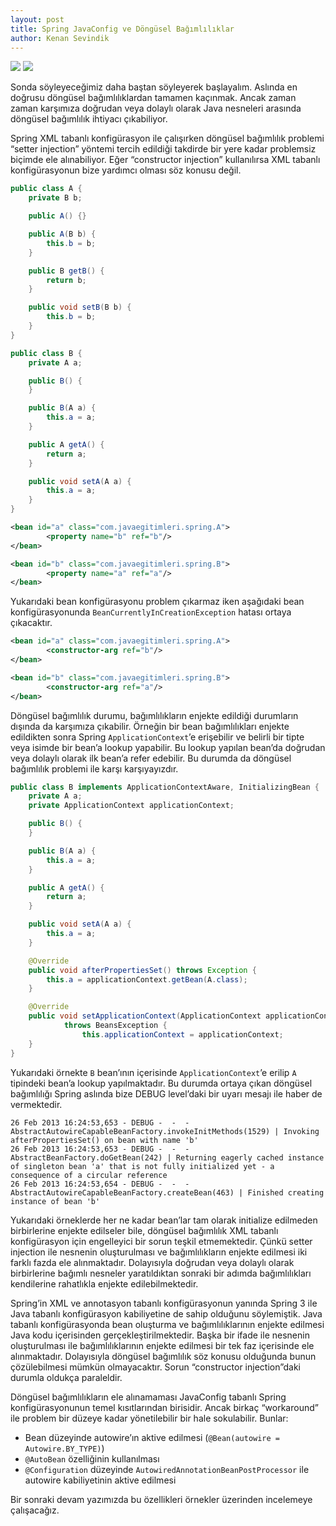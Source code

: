 ```yaml
---
layout: post
title: Spring JavaConfig ve Döngüsel Bağımlılıklar
author: Kenan Sevindik
---
```


![](http://kenansevindik.com/assets/images/spring_javaconfig_circularity_01.png)
![](http://kenansevindik.com/assets/images/spring_javaconfig_circularity_02.png)

Sonda söyleyeceğimiz daha baştan söyleyerek başlayalım. Aslında en doğrusu döngüsel bağımlılıklardan tamamen kaçınmak. 
Ancak zaman zaman karşımıza doğrudan veya dolaylı olarak Java nesneleri arasında döngüsel bağımlılık ihtiyacı çıkabiliyor.

Spring XML tabanlı konfigürasyon ile çalışırken döngüsel bağımlılık problemi “setter injection” yöntemi tercih edildiği 
takdirde bir yere kadar problemsiz biçimde ele alınabiliyor. Eğer “constructor injection” kullanılırsa XML tabanlı 
konfigürasyonun bize yardımcı olması söz konusu değil.

```java
public class A {
	private B b;

	public A() {}

	public A(B b) {
		this.b = b;
	}

	public B getB() {
		return b;
	}

	public void setB(B b) {
		this.b = b;
	}
}

public class B {
	private A a;

	public B() {
	}

	public B(A a) {
		this.a = a;
	}

	public A getA() {
		return a;
	}

	public void setA(A a) {
		this.a = a;
	}
}
```

```xml
<bean id="a" class="com.javaegitimleri.spring.A">
        <property name="b" ref="b"/>
</bean>

<bean id="b" class="com.javaegitimleri.spring.B">
        <property name="a" ref="a"/>
</bean>
```

Yukarıdaki bean konfigürasyonu problem çıkarmaz iken aşağıdaki bean konfigürasyonunda `BeanCurrentlyInCreationException` 
hatası ortaya çıkacaktır.

```xml
<bean id="a" class="com.javaegitimleri.spring.A">
        <constructor-arg ref="b"/>
</bean>

<bean id="b" class="com.javaegitimleri.spring.B">
        <constructor-arg ref="a"/>
</bean>
```

Döngüsel bağımlılık durumu, bağımlılıkların enjekte edildiği durumların dışında da karşımıza çıkabilir. Örneğin bir bean 
bağımlılıkları enjekte edildikten sonra Spring `ApplicationContext`’e erişebilir ve belirli bir tipte veya isimde bir 
bean’a lookup yapabilir. Bu lookup yapılan bean’da doğrudan veya dolaylı olarak ilk bean’a refer edebilir. Bu durumda da 
döngüsel bağımlılık problemi ile karşı karşıyayızdır.

```java
public class B implements ApplicationContextAware, InitializingBean {
	private A a;
	private ApplicationContext applicationContext;

	public B() {
	}

	public B(A a) {
		this.a = a;
	}

	public A getA() {
		return a;
	}

	public void setA(A a) {
		this.a = a;
	}

	@Override
	public void afterPropertiesSet() throws Exception {
		this.a = applicationContext.getBean(A.class);
	}

	@Override
	public void setApplicationContext(ApplicationContext applicationContext)
			throws BeansException {
				this.applicationContext = applicationContext;
	}
}
```

Yukarıdaki örnekte `B` bean’ının içerisinde `ApplicationContext`’e erilip `A` tipindeki bean’a lookup yapılmaktadır. Bu 
durumda ortaya çıkan döngüsel bağımlılığı Spring aslında bize DEBUG level’daki bir uyarı mesajı ile haber de vermektedir.

```console
26 Feb 2013 16:24:53,653 - DEBUG -  -  - AbstractAutowireCapableBeanFactory.invokeInitMethods(1529) | Invoking afterPropertiesSet() on bean with name 'b'
26 Feb 2013 16:24:53,653 - DEBUG -  -  - AbstractBeanFactory.doGetBean(242) | Returning eagerly cached instance of singleton bean 'a' that is not fully initialized yet - a consequence of a circular reference
26 Feb 2013 16:24:53,654 - DEBUG -  -  - AbstractAutowireCapableBeanFactory.createBean(463) | Finished creating instance of bean 'b'
```

Yukarıdaki örneklerde her ne kadar bean’lar tam olarak initialize edilmeden birbirlerine enjekte edilseler bile, döngüsel 
bağımlılık XML tabanlı konfigürasyon için engelleyici bir sorun teşkil etmemektedir. Çünkü setter injection ile nesnenin 
oluşturulması ve bağımlılıkların enjekte edilmesi iki farklı fazda ele alınmaktadır. Dolayısıyla doğrudan veya dolaylı 
olarak birbirlerine bağımlı nesneler yaratıldıktan sonraki bir adımda bağımlılıkları kendilerine rahatlıkla enjekte 
edilebilmektedir.

Spring’in XML ve annotasyon tabanlı konfigürasyonun yanında Spring 3 ile Java tabanlı konfigürasyon kabiliyetine de sahip 
olduğunu söylemiştik. Java tabanlı konfigürasyonda bean oluşturma ve bağımlılıklarının enjekte edilmesi Java kodu içerisinden 
gerçekleştirilmektedir. Başka bir ifade ile nesnenin oluşturulması ile bağımlılıklarının enjekte edilmesi bir tek faz 
içerisinde ele alınmaktadır. Dolayısıyla döngüsel bağımlılık söz konusu olduğunda bunun çözülebilmesi mümkün olmayacaktır. 
Sorun “constructor injection”daki durumla oldukça paraleldir.

Döngüsel bağımlılıkların ele alınamaması JavaConfig tabanlı Spring konfigürasyonunun temel kısıtlarından birisidir. Ancak 
birkaç “workaround” ile problem bir düzeye kadar yönetilebilir bir hale sokulabilir. Bunlar:

- Bean düzeyinde autowire’ın aktive edilmesi (`@Bean(autowire = Autowire.BY_TYPE)`)
- `@AutoBean` özelliğinin kullanılması
- `@Configuration` düzeyinde `AutowiredAnnotationBeanPostProcessor` ile autowire kabiliyetinin aktive edilmesi

Bir sonraki devam yazımızda bu özellikleri örnekler üzerinden incelemeye çalışacağız.

